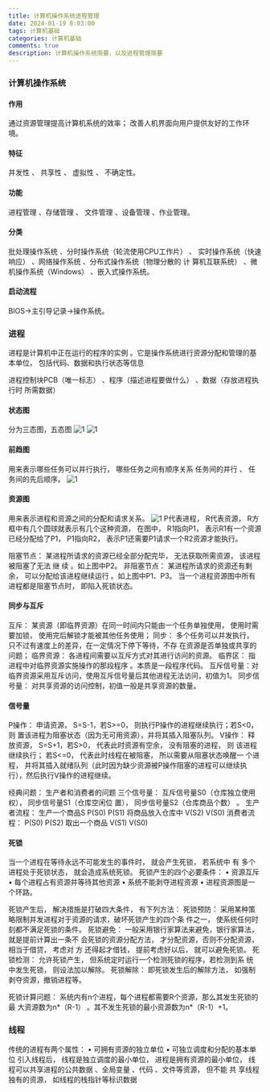 ```yaml
---
title: 计算机操作系统进程管理
date: 2024-01-19 8:03:00
tags: 计算机基础
categories: 计算机基础
comments: true
description: 计算机操作系统简要，以及进程管理简要
---
```


### 计算机操作系统

#### 作用
通过资源管理提高计算机系统的效率； 改善人机界面向用户提供友好的工作环境。
#### 特征
并发性 、 共享性 、 虚拟性 、 不确定性。
#### 功能
进程管理 、存储管理 、 文件管理 、设备管理 、作业管理。
#### 分类
批处理操作系统 、分时操作系统（轮流使用CPU工作片） 、
实时操作系统（快速响应） 、网络操作系统 、分布式操作系统（物理分散的
计 算机互联系统） 、微机操作系统（Windows） 、嵌入式操作系统。
#### 启动流程
BIOS->主引导记录->操作系统。

### 进程

进程是计算机中正在运行的程序的实例 。它是操作系统进行资源分配和管理的基本单位， 包括代码、数据和执行状态等信息

进程控制块PCB（唯一标志） 、程序（描述进程要做什么） 、数据（存放进程执行时 所需数据）

#### 状态图
分为三态图，五态图
![1](1.jpg)
![1](2.jpg)
#### 前趋图
用来表示哪些任务可以并行执行， 哪些任务之间有顺序关系
任务间的并行 、 任务间的先后顺序。
![1](3.jpg)
#### 资源图
用来表示进程和资源之间的分配和请求关系。
![1](4.jpg)
P代表进程， R代表资源， R方框中有几个圆球就表示有几个这种资源， 在图中， R1指向P1， 表示R1有一个资源已经分配给了P1， P1指向R2， 表示P1还需要P1请求一个R2资源才能执行。

阻塞节点： 某进程所请求的资源已经全部分配完毕， 无法获取所需资源， 该进程被阻塞了无法
继 续 。如上图中P2。
非阻塞节点： 某进程所请求的资源还有剩余， 可以分配给该进程继续运行 。如上图中P1、P3。
当一个进程资源图中所有进程都是阻塞节点时， 即陷入死锁状态。

#### 同步与互斥
互斥： 某资源（即临界资源）在同一时间内只能由一个任务单独使用， 使用时需要加锁，
使用完后解锁才能被其他任务使用；
同步： 多个任务可以并发执行， 只不过有速度上的差异，在一定情况下停下等待，不存
在资源是否单独或共享的问题；
临界资源： 各进程间需要以互斥方式对其进行访问的资源。
临界区： 指进程中对临界资源实施操作的那段程序 。本质是一段程序代码。
互斥信号量：对临界资源采用互斥访问，使用互斥信号量后其他进程无法访问，初值为1。
同步信号量： 对共享资源的访问控制，初值一般是共享资源的数量。

#### 信号量

P操作： 申请资源， S=S-1，若S>=0， 则执行P操作的进程继续执行；若S<0， 则
置该进程为阻塞状态（因为无可用资源），并将其插入阻塞队列。
V操作： 释放资源， S=S+1，若S>0， 代表此时资源有空余， 没有阻塞的进程， 则
该进程继续执行； 若S<=0， 代表此时线程在被阻塞， 所以需要从阻塞状态唤醒一
个进程， 并将其插入就绪队列（此时因为缺少资源被P操作阻塞的进程可以继续执
行），然后执行V操作的进程继续。

经典问题： 生产者和消费者的问题
三个信号量： 互斥信号量S0（仓库独立使用权）， 同步信号量S1（仓库空闲位
置）， 同步信号量S2（仓库商品个数） 。
生产者流程： 
生产一个商品S
P(S0) 
P(S1) 
将商品放入仓库中
V(S2)
V(S0)
消费者流程：
P(S0)
P(S2)
取出一个商品
V(S1)
V(S0)

#### 死锁
当一个进程在等待永远不可能发生的事件时， 就会产生死锁， 若系统中
有 多个进程处于死锁状态， 就会造成系统死锁。
死锁产生的四个必要条件：
• 资源互斥
• 每个进程占有资源并等待其他资源
• 系统不能剥夺进程资源
• 进程资源图是一个环路。

死锁产生后， 解决措施是打破四大条件， 有下列方法：
死锁预防： 采用某种策略限制并发进程对于资源的请求，破坏死锁产生的四个条
件之一， 使系统任何时刻都不满足死锁的条件。
死锁避免： 一般采用银行家算法来避免，银行家算法， 就是提前计算出一条不
会死锁的资源分配方法， 才分配资源，否则不分配资源，相当于借贷， 考虑对
方 还得起才借钱， 提前考虑好以后， 就可以避免死锁。
死锁检测： 允许死锁产生， 但系统定时运行一个检测死锁的程序，若检测到系
统 中发生死锁， 则设法加以解除。
死锁解除： 即死锁发生后的解除方法， 如强制剥夺资源，撤销进程等。

死锁计算问题： 系统内有n个进程，每个进程都需要R个资源，那么其发生死锁的
最 大资源数为n*（R-1） 。其不发生死锁的最小资源数为n*（R-1）+1。

### 线程
传统的进程有两个属性：
• 可拥有资源的独立单位
• 可独立调度和分配的基本单位
引入线程后， 线程是独立调度的最小单位， 进程是拥有资源的最小单位，
线程可以共享进程的公共数据 、全局变量 、代码 、文件等资源， 但不能
共 享线程独有的资源， 如线程的栈指针等标识数据